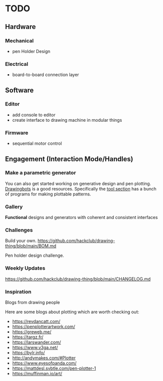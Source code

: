 # TODO

## Hardware

### Mechanical

- pen Holder Design

### Electrical

- board-to-board connection layer

## Software

### Editor

- add console to editor
- create interface to drawing machine in modular things

### Firmware

- sequential motor control

## Engagement (Interaction Mode/Handles)

### Make a parametric generator

You can also get started working on generative design and pen plotting. 
[Drawingbots](https://drawingbots.net/) is a good resources. 
Specifically the [tool section](https://drawingbots.net/knowledge/tools) has a bunch of programs 
for making plottable patterns.

### Gallery

**Functional** designs and generators with coherent and consistent interfaces

### Challenges

Build your own. https://github.com/hackclub/drawing-thing/blob/main/BOM.md

Pen holder design challenge.

### Weekly Updates

https://github.com/hackclub/drawing-thing/blob/main/CHANGELOG.md

### Inspiration

Blogs from drawing people

Here are some blogs about plotting which are worth checking out:

- https://revdancatt.com/
- https://penplotterartwork.com/
- https://greweb.me/
- https://targz.fr/
- https://larswander.com/
- https://www.v3ga.net/
- https://bylr.info/
- http://andymakes.com/#Plotter
- https://www.eyesofpanda.com/
- https://mattdesl.svbtle.com/pen-plotter-1
- https://muffinman.io/art/
